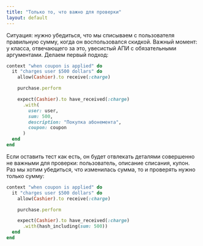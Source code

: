 ```yaml
---
title: "Только то, что важно для проверки"
layout: default
---
```


Ситуация: нужно убедиться, что мы списываем с пользователя правильную сумму, когда он воспользовался скидкой. Важный момент: у класса, отвечающего за это, увесистый АПИ с обязательными аргументами. Делаем первый подход:

```ruby
context "when coupon is applied" do
  it "charges user $500 dollars" do
    allow(Cashier).to receive(:charge)

    purchase.perform

    expect(Cashier).to have_received(:charge)
      .with(
        user: user,
        sum: 500,
        description: "Покупка абонемента",
        coupon: coupon
      )
  end
end
```


Если оставить тест как есть, он будет отвлекать деталями совершенно не важными для проверки: пользователь, описание списания, купон. Раз мы хотим убедиться, что изменилась сумма, то и проверять нужно только сумму:

```ruby
context "when coupon is applied" do
  it "charges user $500 dollars" do
    allow(Cashier).to receive(:charge)

    purchase.perform

    expect(Cashier).to have_received(:charge)
      .with(hash_including(sum: 500))
  end
end
```
